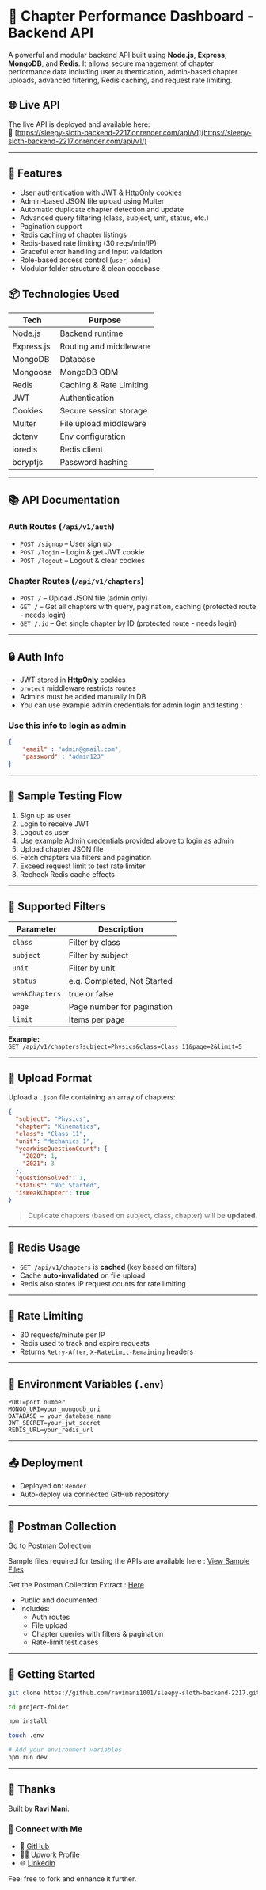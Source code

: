 # 📘 Chapter Performance Dashboard - Backend API

A powerful and modular backend API built using **Node.js**, **Express**, **MongoDB**, and **Redis**. It allows secure management of chapter performance data including user authentication, admin-based chapter uploads, advanced filtering, Redis caching, and request rate limiting.


## 🌐 Live API

The live API is deployed and available here:  
🔗 [https://sleepy-sloth-backend-2217.onrender.com/api/v1](https://sleepy-sloth-backend-2217.onrender.com/api/v1/)


---

## 🚀 Features

-  User authentication with JWT & HttpOnly cookies  
-  Admin-based JSON file upload using Multer  
-  Automatic duplicate chapter detection and update  
-  Advanced query filtering (class, subject, unit, status, etc.)  
-  Pagination support  
-  Redis caching of chapter listings  
-  Redis-based rate limiting (30 reqs/min/IP)  
-  Graceful error handling and input validation  
-  Role-based access control (`user`, `admin`)  
-  Modular folder structure & clean codebase  



## 📦 Technologies Used

| Tech         | Purpose                          |
|--------------|----------------------------------|
| Node.js      | Backend runtime                  |
| Express.js   | Routing and middleware           |
| MongoDB      | Database                         |
| Mongoose     | MongoDB ODM                      |
| Redis        | Caching & Rate Limiting          |
| JWT          | Authentication                   |
| Cookies      | Secure session storage           |
| Multer       | File upload middleware           |
| dotenv       | Env configuration                |
| ioredis      | Redis client                     |
| bcryptjs     | Password hashing                 |


---

## 📚 API Documentation

### Auth Routes (`/api/v1/auth`)

- `POST /signup` – User sign up  
- `POST /login` – Login & get JWT cookie
- `POST /logout` – Logout & clear cookies  

### Chapter Routes (`/api/v1/chapters`)

- `POST /` – Upload JSON file (admin only)  
- `GET /` – Get all chapters with query, pagination, caching (protected route - needs login) 
- `GET /:id` – Get single chapter by ID (protected route - needs login) 

---

## 🔒 Auth Info

- JWT stored in **HttpOnly** cookies  
- `protect` middleware restricts routes  
- Admins must be added manually in DB  
- You can use example admin credentials for admin login and testing : 
### **Use this info to login as admin**
``` json
{
    "email" : "admin@gmail.com",
    "password" : "admin123"
}
```  

---

## 🧪 Sample Testing Flow

1. Sign up as user  
2. Login to receive JWT
3. Logout as user
4. Use example Admin credentials provided above to login as admin  
5. Upload chapter JSON file 
6. Fetch chapters via filters and pagination  
7. Exceed request limit to test rate limiter  
8. Recheck Redis cache effects  

---

## 🧠 Supported Filters

| Parameter       | Description                    |
|-----------------|--------------------------------|
| `class`         | Filter by class                |
| `subject`       | Filter by subject              |
| `unit`          | Filter by unit                 |
| `status`        | e.g. Completed, Not Started    |
| `weakChapters` | true or false                  |
| `page`          | Page number for pagination     |
| `limit`         | Items per page                 |

**Example:**  
`GET /api/v1/chapters?subject=Physics&class=Class 11&page=2&limit=5`

---

## 🧾 Upload Format

Upload a `.json` file containing an array of chapters:

```json
{
  "subject": "Physics",
  "chapter": "Kinematics",
  "class": "Class 11",
  "unit": "Mechanics 1",
  "yearWiseQuestionCount": {
    "2020": 1,
    "2021": 3
  },
  "questionSolved": 1,
  "status": "Not Started",
  "isWeakChapter": true
}
```

> Duplicate chapters (based on subject, class, chapter) will be **updated**.

---

## 💾 Redis Usage

- `GET /api/v1/chapters` is **cached** (key based on filters)  
- Cache **auto-invalidated** on file upload  
- Redis also stores IP request counts for rate limiting  

---

## 🚦 Rate Limiting

- 30 requests/minute per IP  
- Redis used to track and expire requests  
- Returns `Retry-After`, `X-RateLimit-Remaining` headers  

---

## 📂 Environment Variables (`.env`)

```
PORT=port number
MONGO_URI=your_mongodb_uri
DATABASE = your_database_name
JWT_SECRET=your_jwt_secret
REDIS_URL=your_redis_url
```

---

## 📤 Deployment

- Deployed on: `Render` 
- Auto-deploy via connected GitHub repository  

---

## 🧪 Postman Collection

[Go to Postman Collection](https://justme-6811.postman.co/workspace/JustMe-Workspace~e4a6a401-1c7d-4d9d-90f9-d915a0567b59/collection/37304514-57052357-8267-4ed9-856a-7abd7bcd1aac?action=share&creator=37304514)


Sample files required for testing the APIs are available here  :  [View Sample Files](https://github.com/ravimani1001/sleepy-sloth-backend-2217/tree/main/test)


Get the Postman Collection Extract  :  [Here](https://github.com/ravimani1001/sleepy-sloth-backend-2217/blob/main/postman/Chapter%20performance%20dashboard%20API.postman_collection.json)

- Public and documented  
- Includes:
  - Auth routes  
  - File upload  
  - Chapter queries with filters & pagination  
  - Rate-limit test cases 

  


---

## 🏁 Getting Started

```bash
git clone https://github.com/ravimani1001/sleepy-sloth-backend-2217.git

cd project-folder

npm install

touch .env

# Add your environment variables
npm run dev
```

---


## 🙌 Thanks

Built by **Ravi Mani**.

### 🔗 Connect with Me

- 💼 [GitHub](https://github.com/ravimani1001)
- 🧑‍💻 [Upwork Profile](https://www.upwork.com/freelancers/~0141d0989fe0897c4d)
- 🌐 [LinkedIn](https://linkedin.com/in/ravimani17)


Feel free to fork and enhance it further.